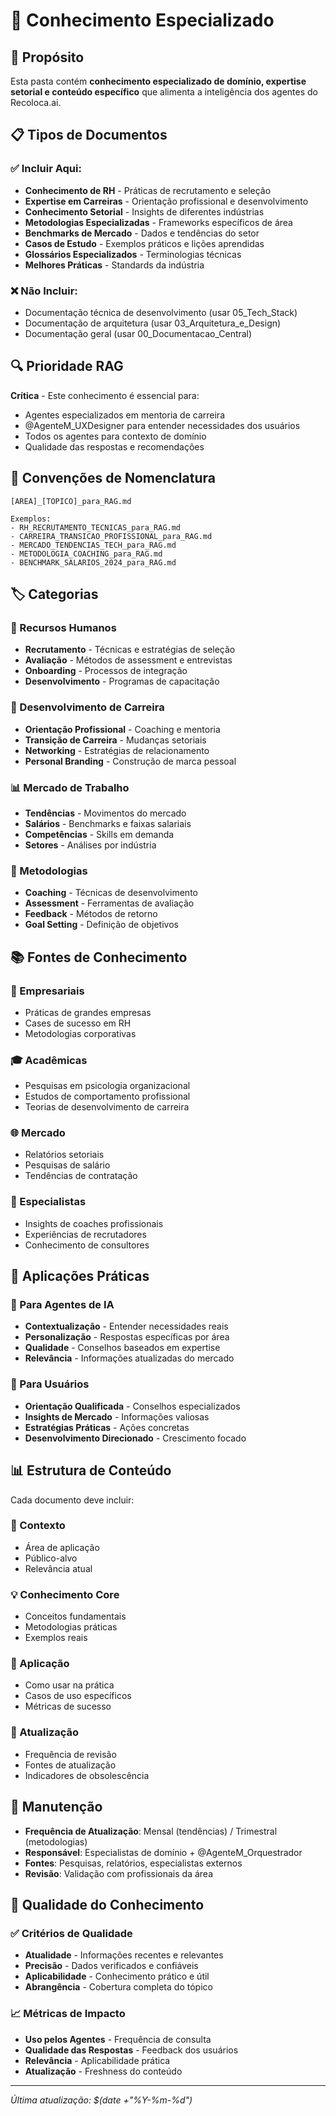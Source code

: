 # 🧠 Conhecimento Especializado

## 🎯 Propósito

Esta pasta contém **conhecimento especializado de domínio, expertise setorial e conteúdo específico** que alimenta a inteligência dos agentes do Recoloca.ai.

## 📋 Tipos de Documentos

### ✅ Incluir Aqui:
- **Conhecimento de RH** - Práticas de recrutamento e seleção
- **Expertise em Carreiras** - Orientação profissional e desenvolvimento
- **Conhecimento Setorial** - Insights de diferentes indústrias
- **Metodologias Especializadas** - Frameworks específicos de área
- **Benchmarks de Mercado** - Dados e tendências do setor
- **Casos de Estudo** - Exemplos práticos e lições aprendidas
- **Glossários Especializados** - Terminologias técnicas
- **Melhores Práticas** - Standards da indústria

### ❌ Não Incluir:
- Documentação técnica de desenvolvimento (usar 05_Tech_Stack)
- Documentação de arquitetura (usar 03_Arquitetura_e_Design)
- Documentação geral (usar 00_Documentacao_Central)

## 🔍 Prioridade RAG

**Crítica** - Este conhecimento é essencial para:
- Agentes especializados em mentoria de carreira
- @AgenteM_UXDesigner para entender necessidades dos usuários
- Todos os agentes para contexto de domínio
- Qualidade das respostas e recomendações

## 📝 Convenções de Nomenclatura

```
[AREA]_[TOPICO]_para_RAG.md

Exemplos:
- RH_RECRUTAMENTO_TECNICAS_para_RAG.md
- CARREIRA_TRANSICAO_PROFISSIONAL_para_RAG.md
- MERCADO_TENDENCIAS_TECH_para_RAG.md
- METODOLOGIA_COACHING_para_RAG.md
- BENCHMARK_SALARIOS_2024_para_RAG.md
```

## 🏷️ Categorias

### 👔 Recursos Humanos
- **Recrutamento** - Técnicas e estratégias de seleção
- **Avaliação** - Métodos de assessment e entrevistas
- **Onboarding** - Processos de integração
- **Desenvolvimento** - Programas de capacitação

### 🚀 Desenvolvimento de Carreira
- **Orientação Profissional** - Coaching e mentoria
- **Transição de Carreira** - Mudanças setoriais
- **Networking** - Estratégias de relacionamento
- **Personal Branding** - Construção de marca pessoal

### 📊 Mercado de Trabalho
- **Tendências** - Movimentos do mercado
- **Salários** - Benchmarks e faixas salariais
- **Competências** - Skills em demanda
- **Setores** - Análises por indústria

### 🎯 Metodologias
- **Coaching** - Técnicas de desenvolvimento
- **Assessment** - Ferramentas de avaliação
- **Feedback** - Métodos de retorno
- **Goal Setting** - Definição de objetivos

## 📚 Fontes de Conhecimento

### 🏢 Empresariais
- Práticas de grandes empresas
- Cases de sucesso em RH
- Metodologias corporativas

### 🎓 Acadêmicas
- Pesquisas em psicologia organizacional
- Estudos de comportamento profissional
- Teorias de desenvolvimento de carreira

### 🌐 Mercado
- Relatórios setoriais
- Pesquisas de salário
- Tendências de contratação

### 👥 Especialistas
- Insights de coaches profissionais
- Experiências de recrutadores
- Conhecimento de consultores

## 🎯 Aplicações Práticas

### 🤖 Para Agentes de IA
- **Contextualização** - Entender necessidades reais
- **Personalização** - Respostas específicas por área
- **Qualidade** - Conselhos baseados em expertise
- **Relevância** - Informações atualizadas do mercado

### 👤 Para Usuários
- **Orientação Qualificada** - Conselhos especializados
- **Insights de Mercado** - Informações valiosas
- **Estratégias Práticas** - Ações concretas
- **Desenvolvimento Direcionado** - Crescimento focado

## 📊 Estrutura de Conteúdo

Cada documento deve incluir:

### 📖 Contexto
- Área de aplicação
- Público-alvo
- Relevância atual

### 💡 Conhecimento Core
- Conceitos fundamentais
- Metodologias práticas
- Exemplos reais

### 🎯 Aplicação
- Como usar na prática
- Casos de uso específicos
- Métricas de sucesso

### 🔄 Atualização
- Frequência de revisão
- Fontes de atualização
- Indicadores de obsolescência

## 🔄 Manutenção

- **Frequência de Atualização**: Mensal (tendências) / Trimestral (metodologias)
- **Responsável**: Especialistas de domínio + @AgenteM_Orquestrador
- **Fontes**: Pesquisas, relatórios, especialistas externos
- **Revisão**: Validação com profissionais da área

## 🌟 Qualidade do Conhecimento

### ✅ Critérios de Qualidade
- **Atualidade** - Informações recentes e relevantes
- **Precisão** - Dados verificados e confiáveis
- **Aplicabilidade** - Conhecimento prático e útil
- **Abrangência** - Cobertura completa do tópico

### 📈 Métricas de Impacto
- **Uso pelos Agentes** - Frequência de consulta
- **Qualidade das Respostas** - Feedback dos usuários
- **Relevância** - Aplicabilidade prática
- **Atualização** - Freshness do conteúdo

---

*Última atualização: $(date +"%Y-%m-%d")*